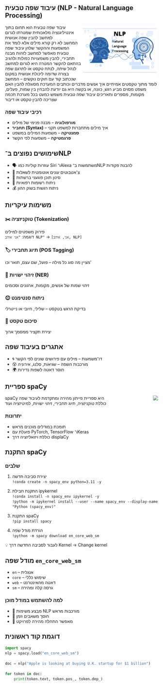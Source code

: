## עיבוד שפה טבעית (NLP - Natural Language Processing)

<img src="nlp1.png" style="width: 50%" align="right"/>

עיבוד שפה טבעית הוא תחום בתוך אינטיליגנציה מלאכותית שמטרתו לגרום למחשב להבין שפה אנושית  
המחשב לא רק קורא מילים אלא לומד את המשמעות וההקשר שלהן
עיבוד שפה טבעית מאפשר למחשב לזהות מבנה תחבירי, להבין משמעויות כפולות ולהגיב בהתאם להקשר
המטרה היא לגרום למחשב לנהל שיחה, לנתח טקסט או לתרגם שפה בצורה שדומה ליכולת אנושית
במקום שנכתוב קוד עם חוקים נוקשים – המחשב לומד מתוך טקסטים אמיתיים איך אנשים מדברים וכותבים
המערכת מסוגלת להבין האם משפט מסוים מביע רגש, כוונה, או בקשה
היא גם יודעת להבחין בין שמות, פעלים, מקומות, מספרים ותאריכים
עיבוד שפה טבעית משמש כמעט בכל מערכת חכמה שצריכה להבין טקסט או דיבור

### רכיבי עיבוד שפה

* **מורפולוגיה** – מבנה פנימי של מילים  
* **תחביר (Syntax)** – איך מילים מתחברות למשפט תקני  
* **סמנטיקה** – משמעות המילים במשפט  
* **פרגמטיקה** – משמעות לפי הקשר

## שימושים נפוצים ב־NLP

* 🗣️ עוזרות קוליות כמו Siri ו־Alexa משתמשות ב־NLP להבנת פקודות  
* 💬 צ'אטבוטים עונים אוטומטית לשאלות  
* 🚫 סינון תוכן פוגעני ברשתות  
* 🏥 ניתוח רשומות רפואיות  
* 💰 ניתוח רגשות בשוק ההון

## משימות עיקריות

### ✂️ טוקניזציה (Tokenization)

פירוק משפטים למילים  
דוגמה: `"אני אוהב NLP"` → `[אני, אוהב, NLP]`

### 🏷️ תיוג תחבירי (POS Tagging)

מציין מה סוג כל מילה – פועל, שם עצם, תואר וכו’

### 🧠 זיהוי ישויות (NER)

זיהוי שמות של אנשים, מקומות, ארגונים וסכומים

### 😊 ניתוח סנטימנט

בדיקת הרגש בטקסט – שלילי, חיובי או נייטרלי

### 📝 סיכום טקסט

יצירת תקציר ממסמך ארוך

## אתגרים בעיבוד שפה

* 🌀 דו־משמעות – מילים עם פירושים שונים לפי הקשר  
* 😵 מורכבות השפה – שגיאות, סלנג, אירוניה  
* 🌍 חוסר דאטה לשפות נדירות

## ספריית spaCy

<img src="nlp2.jpg" align="right"/>

spaCy היא ספריית פייתון מהירה ומתקדמת לעיבוד שפה  
כוללת טוקניזציה, תיוג תחבירי, זיהוי ישויות, למיטיזציה ועוד

### יתרונות

* תומכת במודלים מוכנים מראש  
* פועלת עם PyTorch, TensorFlow ו־Keras  
* כוללת ויזואליזציה דרך displaCy

## התקנת spaCy

### שלבים

1. יצירת סביבה חדשה  
`!conda create -n spacy_env python=3.11 -y`

2. התקנת חבילת ipykernel  
`!conda install -n spacy_env ipykernel -y`  
`!python -m ipykernel install --user --name spacy_env --display-name "Python (spacy_env)"`

3. התקנת spaCy  
`!pip install spacy`

4. הורדת מודל שפה  
`!python -m spacy download en_core_web_sm`

💡 לעבור לסביבה החדשה דרך Kernel → Change kernel

## מודל שפה `en_core_web_sm`

* `en` – אנגלית  
* `core` – שימוש כללי  
* `web` – דאטה מהאינטרנט  
* `sm` – גרסה קלה ומהירה

### למה להשתמש במודל מוכן

* 🧠 מבצע משימות NLP מורכבות מראש  
* 💸 חוסך משאבים וזמן  
* 🚀 מאפשר התחלה מהירה לפרויקט

## דוגמת קוד ראשונית

```python
import spacy
nlp = spacy.load("en_core_web_sm")

doc = nlp("Apple is looking at buying U.K. startup for $1 billion")

for token in doc:
    print(token.text, token.pos_, token.dep_)
